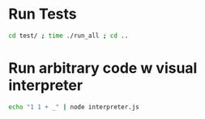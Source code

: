 # Run Tests

```bash
cd test/ ; time ./run_all ; cd ..
```

# Run arbitrary code w visual interpreter 

```bash
echo "1 1 + _" | node interpreter.js
```
